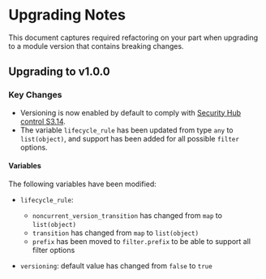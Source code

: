 # Upgrading Notes

This document captures required refactoring on your part when upgrading to a module version that contains breaking changes.

## Upgrading to v1.0.0

### Key Changes

- Versioning is now enabled by default to comply with [Security Hub control S3.14](https://docs.aws.amazon.com/securityhub/latest/userguide/s3-controls.html#s3-14).
- The variable `lifecycle_rule` has been updated from type `any` to `list(object)`, and support has been added for all possible `filter` options.
#### Variables

The following variables have been modified:

- `lifecycle_rule`:
    - `noncurrent_version_transition` has changed from `map` to `list(object)`
    - `transition` has changed from `map` to `list(object)`
    - `prefix` has been moved to `filter.prefix` to be able to support all filter options
    
- `versioning`: default value has changed from `false` to `true`